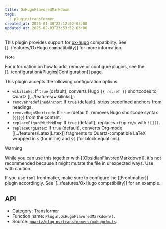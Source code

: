 ```yaml
---
title: OxHugoFlavoredMarkdown
tags:
  - plugin/transformer
created_at: 2025-01-30T22:12:02-03:00
updated_at: 2025-02-03T23:53:52-03:00
---
```


This plugin provides support for [ox-hugo](https://github.com/kaushalmodi/ox-hugo) compatibility. See [[../features/OxHugo compatibility]] for more information.

> [!note]
> For information on how to add, remove or configure plugins, see the [[../configuration#Plugins|Configuration]] page.

This plugin accepts the following configuration options:

- `wikilinks`: If `true` (default), converts Hugo `{{ relref }}` shortcodes to Quartz [[../features/wikilinks]].
- `removePredefinedAnchor`: If `true` (default), strips predefined anchors from headings.
- `removeHugoShortcode`: If `true` (default), removes Hugo shortcode syntax (`{{}}`) from the content.
- `replaceFigureWithMdImg`: If `true` (default), replaces `<figure/>` with `![]()`.
- `replaceOrgLatex`: If `true` (default), converts Org-mode [[../features/Latex|Latex]] fragments to Quartz-compatible LaTeX wrapped in `$` (for inline) and `$$` (for block equations).

> [!warning]
> While you can use this together with [[ObsidianFlavoredMarkdown]], it's not recommended because it might mutate the file in unexpected ways. Use with caution.
>
> If you use `toml` frontmatter, make sure to configure the [[Frontmatter]] plugin accordingly. See [[../features/OxHugo compatibility]] for an example.

## API

- Category: Transformer
- Function name: `Plugin.OxHugoFlavoredMarkdown()`.
- Source: [`quartz/plugins/transformers/oxhugofm.ts`](https://github.com/jackyzha0/quartz/blob/v4/quartz/plugins/transformers/oxhugofm.ts).
